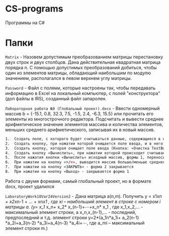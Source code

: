 # CS-programs
Программы на C#

# Папки

`Matrix` - Назовем допустимым преобразованием матрицы перестановку двух строк и
двух столбцов. Дана действительная квадратная матрица порядка n. С помощью допустимых преобразований добиться, чтобы один из элементов матрицы, обладающий наибольшим по модулю значением, располагался в левом верхнем углу матрицы. 

`Password` - Файл с полями, которые настроены так, чтобы передавать информацию в Excel на локальный компьютер, с полей "конструктора" (доп файлы в IRS), созданный файл запаролен.

`Лабораторная работа №9 (Глобальный проект).docx` - Ввести одномерный массив b = {-15.1, 0.8, 32.3, 7.5, -1.5, 2.4, -6.3, 15.5} или прочитать его элементы из многострочного редактора. Подсчитать и вывести среднее арифметическое значение элементов массива и количества элементов, меньших среднего арифметического, записывая их в новый массив.
```html
1.	Создать поле, с которого будет считываться данные, содержащиеся в нём
2.	Создать кнопку, при нажатии которой очищается поле ввода, и в него выводится массив по умолчанию (Кнопка: «Массив (по умолчанию)»)
3.	Создать кнопку, которая очищает поле ввода (Кнопка: «Очистка TextBox»)
4.	Создать кнопку «Вычислить», при нажатии которой происходит считывание информации с поля, и сохранение данных в массив. Далее организуются наследственность классов, и расчёт количества элементов массива и среднего арифметического, а также вывод рассчитанных значений: в скрытые и недоступные поля формы 1. Далее происходит сохранение и перенос данных в форму 2. Открытие формы 2.
5.	После нажатия кнопки «Вычислить» исходный массив, формы 1, переносится в listbox, формы 2, и textbox.
6.	При нажатии на кнопку «>/<», выводится массив больше/меньше среднего арифметического
7.	При нажатии на кнопку «ЗАКРЫТЬ» - форма 2 закрывается
8.	При нажатии на кнопку «Выход» - закрывается форма 1
```
Работа с двумя формами, самый глобальный проект, но в формате docx, проект удалился

`LaboratoryWork10Var24Version2` - Дана матрица а(n,m). Получить y = x1*xn + x2*xn-1 + … + xn*x1 , где xi – наибольший элемент в строке с номером i матрицы а. (y= x_1* x_n+ x_2* x_(n-1)+⋯+x_n* x_1 , где х_1,х_2,… - максимальный элемент строки, а х_n,х_(n-1),… - последний, предпоследний и т.д. элемент строки
y=2*(a_1n*a_1i+ a_2(n-1) *a_2i+a_3(n-2) *a_3i+a_4(n-3) *a_4i+⋯, где a_mi – максимальный элемент строки m.)